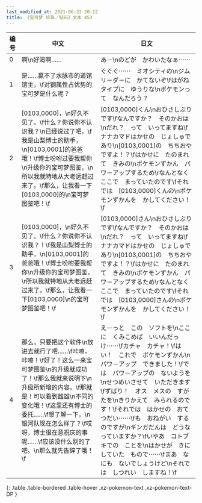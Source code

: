 ```yaml
---
last_modified_at: 2021-06-22 20:12
title: 《宝可梦 珍珠／钻石》文本 453
---
```

| 编号 | 中文 | 日文 |
| ---- | ---- | ---- |
| 0 | 啊\n好渴啊…… | あ－\nのどが　かわいたなぁ⋯⋯ |
| 1 | 是……赢不了水脉市的道馆馆主，\f对钢属性占优势的宝可梦是什么呢？ | ぐぐぐ⋯⋯　ミオシティの\nジムリ－ダ－に　かてないぞ\fはがねタイプに　ゆうりな\nポケモンって　なんだろう？ |
| 2 | [0103,0000]，\n好久不见了。\f什么？你说你不认识我？\n已经说过了吧，\f我是山梨博士的助手，\n[0103,0001]的爸爸哦！\f博士吩咐过要我帮你\n升级你的宝可梦图鉴，\n所以我就特地从大老远赶过来了。\f那么，让我看一下[0103,0000]的\n宝可梦图鉴吧！\f | [0103,0000]くん\nおひさしぶりです\fなんですか？　そのかおは\nだれ？　って　いってますね\fナナカマドはかせの　じょしゅであり\n[0103,0001]の　ちちおや　ですよ！？\fはかせに　たのまれて　きみの\nポケモンずかん　パワ－アップするため\rなんとなく　ここで　まっていたのです\fそれでは　[0103,0000]くんの\nポケモンずかんを　かしてください！\f |
| 3 | [0103,0000]，\n好久不见了。\f什么？你说你不认识我？！\f我是山梨博士的助手，\n[0103,0001]的爸爸哦！\f博士吩咐要我帮你\n升级你的宝可梦图鉴，\r所以我就特地从大老远赶过来了。\f那么，让我看一下[0103,0000]\n的宝可梦图鉴吧！\f | [0103,0000]さん\nおひさしぶりです\fなんですか？　そのかおは\nだれ？　って　いってますね\fナナカマドはかせの　じょしゅであり\n[0103,0001]の　ちちおや　ですよ！？\fはかせに　たのまれて　きみの\nポケモンずかん　パワ－アップするため\rなんとなく　ここで　まっていたのです\fそれでは　[0103,0000]さんの\nポケモンずかんを　かしてください！\f |
| 4 | 那么，只要把这个软件\n放进去就行了吧……\f咔嚓，咔嚓！\f好了！这么一来宝可梦图鉴\n的升级就成功了！\f那么我就来说明下\n升级所新增的内容。\f那就是！可以看到雌雄\n不同的变化哦！\f这里还有博士的委托……\f想了解一下，\n银河队现在怎么样了？\f哎呀，博士很在意祝庆的事呢……\f应该没什么别的了吧。\n那么就先告辞了哦！\f | え－っと　この　ソフトを\nここに　くみこめば　いいんだっけ⋯⋯\fカチャ　カチャ！\fはい！　これで　ポケモンずかん\nパワ－アップ　できました！\fでは　パワ－アップの　ないようを\nせつめいさせて　いただきます\fずばり！　オス　メスの　すがたを\nきりかえて　みられるのです！\fそれでは　はかせの　おてつだい⋯⋯\fも　おねがい　するのですが\nギンガだんは　どうなっていますか？\fいやあ　コトブキでの　ことを\nはかせが　きにしていた　もので⋯⋯\fまあ　なにも　ないでしょうけど\nそれでは　しつれい　しますね！\f |
{: .table .table-bordered .table-hover .xz-pokemon-text .xz-pokemon-text-DP }